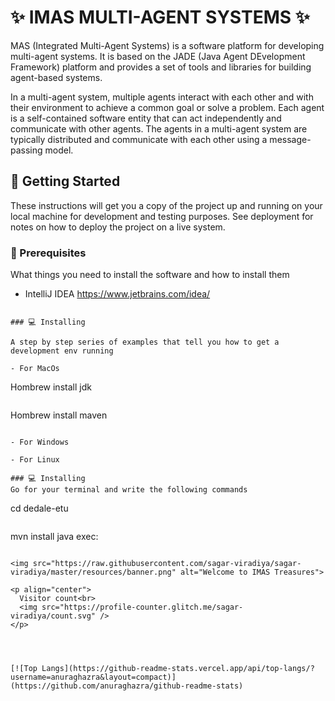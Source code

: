 # ✨ IMAS MULTI-AGENT SYSTEMS ✨

MAS (Integrated Multi-Agent Systems) is a software platform for developing multi-agent systems. It is based on the JADE (Java Agent DEvelopment Framework) platform and provides a set of tools and libraries for building agent-based systems.

In a multi-agent system, multiple agents interact with each other and with their environment to achieve a common goal or solve a problem. Each agent is a self-contained software entity that can act independently and communicate with other agents. The agents in a multi-agent system are typically distributed and communicate with each other using a message-passing model.



## 🚀 Getting Started

These instructions will get you a copy of the project up and running on your local machine for development and testing purposes. See deployment for notes on how to deploy the project on a live system.

### 🌱 Prerequisites

What things you need to install the software and how to install them

- IntelliJ IDEA https://www.jetbrains.com/idea/
```

### 💻 Installing

A step by step series of examples that tell you how to get a development env running

- For MacOs

```
Hombrew install jdk
```
```
Hombrew install maven
```

- For Windows

- For Linux

### 💻 Installing
Go for your terminal and write the following commands

```
cd dedale-etu
```
```
mvn install java exec:
```

<img src="https://raw.githubusercontent.com/sagar-viradiya/sagar-viradiya/master/resources/banner.png" alt="Welcome to IMAS Treasures">

<p align="center"> 
  Visitor count<br>
  <img src="https://profile-counter.glitch.me/sagar-viradiya/count.svg" />
</p>




[![Top Langs](https://github-readme-stats.vercel.app/api/top-langs/?username=anuraghazra&layout=compact)](https://github.com/anuraghazra/github-readme-stats)

